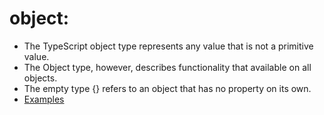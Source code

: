 # object:
- The TypeScript object type represents any value that is not a primitive value.
- The Object type, however, describes functionality that available on all objects.
- The empty type {} refers to an object that has no property on its own.
- [Examples](https://github.com/Bhaveshajani177/Angular/blob/main/TypeSscript%20Code%20Practice/Objects/object.ts)
